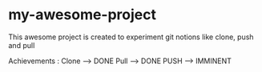 # my-awesome-project

This awesome project is created to experiment git notions like clone, push and pull

Achievements :
Clone --> DONE
Pull  --> DONE
PUSH  --> IMMINENT
